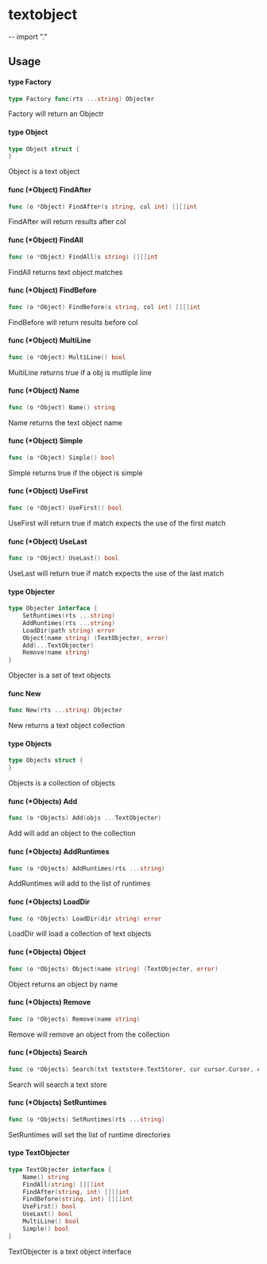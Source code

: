 # textobject
--
    import "."


## Usage

#### type Factory

```go
type Factory func(rts ...string) Objecter
```

Factory will return an Objectr

#### type Object

```go
type Object struct {
}
```

Object is a text object

#### func (*Object) FindAfter

```go
func (o *Object) FindAfter(s string, col int) [][]int
```
FindAfter will return results after col

#### func (*Object) FindAll

```go
func (o *Object) FindAll(s string) [][]int
```
FindAll returns text object matches

#### func (*Object) FindBefore

```go
func (o *Object) FindBefore(s string, col int) [][]int
```
FindBefore will return results before col

#### func (*Object) MultiLine

```go
func (o *Object) MultiLine() bool
```
MultiLine returns true if a obj is mutliple line

#### func (*Object) Name

```go
func (o *Object) Name() string
```
Name returns the text object name

#### func (*Object) Simple

```go
func (o *Object) Simple() bool
```
Simple returns true if the object is simple

#### func (*Object) UseFirst

```go
func (o *Object) UseFirst() bool
```
UseFirst will return true if match expects the use of the first match

#### func (*Object) UseLast

```go
func (o *Object) UseLast() bool
```
UseLast will return true if match expects the use of the last match

#### type Objecter

```go
type Objecter interface {
	SetRuntimes(rts ...string)
	AddRuntimes(rts ...string)
	LoadDir(path string) error
	Object(name string) (TextObjecter, error)
	Add(...TextObjecter)
	Remove(name string)
}
```

Objecter is a set of text objects

#### func  New

```go
func New(rts ...string) Objecter
```
New returns a text object collection

#### type Objects

```go
type Objects struct {
}
```

Objects is a collection of objects

#### func (*Objects) Add

```go
func (o *Objects) Add(objs ...TextObjecter)
```
Add will add an object to the collection

#### func (*Objects) AddRuntimes

```go
func (o *Objects) AddRuntimes(rts ...string)
```
AddRuntimes will add to the list of runtimes

#### func (*Objects) LoadDir

```go
func (o *Objects) LoadDir(dir string) error
```
LoadDir will load a collection of text objects

#### func (*Objects) Object

```go
func (o *Objects) Object(name string) (TextObjecter, error)
```
Object returns an object by name

#### func (*Objects) Remove

```go
func (o *Objects) Remove(name string)
```
Remove will remove an object from the collection

#### func (*Objects) Search

```go
func (o *Objects) Search(txt textstore.TextStorer, cur cursor.Cursor, oname string, cnt int) ([]int, error)
```
Search will search a text store

#### func (*Objects) SetRuntimes

```go
func (o *Objects) SetRuntimes(rts ...string)
```
SetRuntimes will set the list of runtime directories

#### type TextObjecter

```go
type TextObjecter interface {
	Name() string
	FindAll(string) [][]int
	FindAfter(string, int) [][]int
	FindBefore(string, int) [][]int
	UseFirst() bool
	UseLast() bool
	MultiLine() bool
	Simple() bool
}
```

TextObjecter is a text object interface
